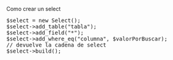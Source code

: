 Como crear un select

<pre>
$select = new Select();
$select->add_table("tabla");
$select->add_field("*");
$select->add_where_eq("columna", $valorPorBuscar);
// devuelve la cadena de select
$select->build();
</pre>
